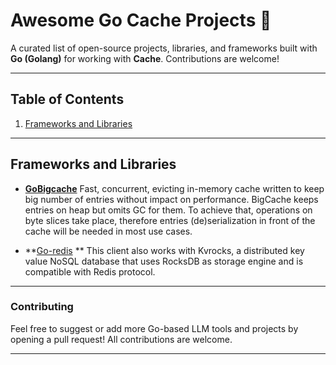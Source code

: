 # Awesome Go Cache Projects 🚀  
A curated list of open-source projects, libraries, and frameworks built with **Go (Golang)** for working with **Cache**. Contributions are welcome!  

---

## Table of Contents  
1. [Frameworks and Libraries](#frameworks-and-libraries)  

---

## Frameworks and Libraries  
- **[GoBigcache](https://github.com/allegro/bigcache)**
  Fast, concurrent, evicting in-memory cache written to keep big number of entries without impact on performance. BigCache keeps entries on heap but omits GC for them. To achieve that, operations on byte slices take place, therefore entries (de)serialization in front of the cache will be needed in most use cases.

- **[Go-redis](https://github.com/redis/go-redis) ** 
 This client also works with Kvrocks, a distributed key value NoSQL database that uses RocksDB as storage engine and is compatible with Redis protocol.

---

### Contributing  
Feel free to suggest or add more Go-based LLM tools and projects by opening a pull request! All contributions are welcome.  

---

